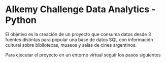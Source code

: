 # Alkemy Challenge Data Analytics - Python

El objetivo es la creación de un proyecto que consuma datos desde 3 fuentes distintas para popular una base de datos SQL con información cultural sobre bibliotecas, museos y salas de cines argentinos.



Para ejecutar el proyecto en un entorno virtual seguir los pasos siguientes



